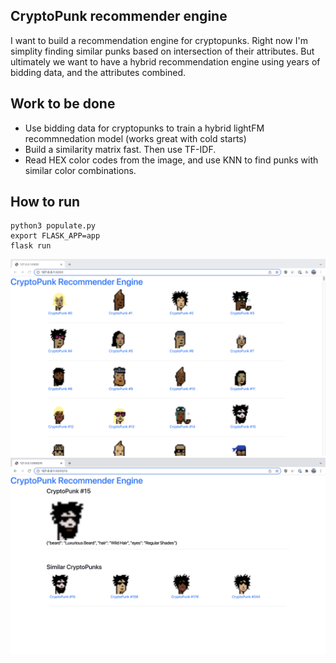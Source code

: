 

## CryptoPunk recommender engine
I want to build a recommendation engine for cryptopunks. 
Right now I'm simplity finding similar punks based on intersection of their attributes.
But ultimately we want to have a hybrid recommendation engine using years of bidding data, and the attributes combined. 


## Work to be done
- Use bidding data for cryptopunks to train a hybrid lightFM recommnedation model (works great with cold starts)
- Build a similarity matrix fast. Then use TF-IDF.
- Read HEX color codes from the image, and use KNN to find punks with similar color combinations.



## How to run
```
python3 populate.py
export FLASK_APP=app
flask run

```

![Punks](docs/punks.png)
![Similars](docs/similars.png)

